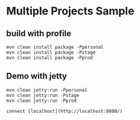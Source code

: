 # Multiple Projects Sample

## build with profile

```
mvn clean install package -Ppersonal
mvn clean install package -Pstage
mvn clean install package -Pprod
```

## Demo with jetty

```
mvn clean jetty:run -Ppersonal
mvn clean jetty:run -Pstage
mvn clean jetty:run -Pprod
```

```
connect [localhost](http://localhost:8080/)
```